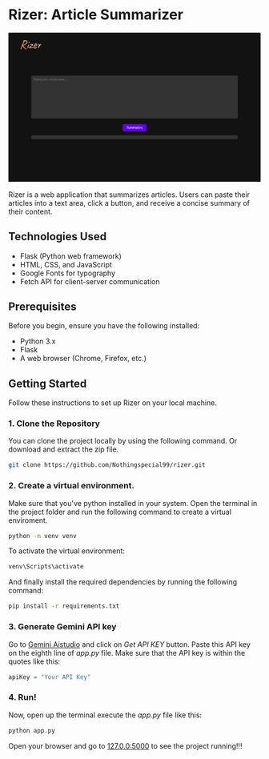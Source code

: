 # Rizer: Article Summarizer

![Rizer homepage.](/static/rizer.jpg)

Rizer is a web application that summarizes articles. Users can paste their articles into a text area, click a button, and receive a concise summary of their content.



## Technologies Used

- Flask (Python web framework)
- HTML, CSS, and JavaScript
- Google Fonts for typography
- Fetch API for client-server communication

## Prerequisites

Before you begin, ensure you have the following installed:

- Python 3.x
- Flask
- A web browser (Chrome, Firefox, etc.)

## Getting Started

Follow these instructions to set up Rizer on your local machine.

### 1. Clone the Repository

You can clone the project locally by using the following command. Or download and extract the zip file.
```sh
git clone https://github.com/Nothingspecial99/rizer.git
```

### 2. Create a virtual environment.

Make sure that you've python installed in your system. Open the terminal in the project folder and run the following command to create a virtual enviroment.

```sh
python -m venv venv
```

To activate the virtual environment:

```sh
venv\Scripts\activate
```

And finally install the required dependencies by running the following command:

```sh
pip install -r requirements.txt
```

### 3. Generate Gemini API key

Go to [Gemini Aistudio](https://aistudio.google.com/app/) and click on _Get API KEY_ button. Paste this API key on the eighth line of _app.py_ file. Make sure that the API key is within the quotes like this:

```py
apiKey = "Your API Key"
```

### 4. Run!

Now, open up the terminal execute the _app.py_ file like this:

```sh
python app.py
```

Open your browser and go to [127.0.0:5000](http://127.0.0.1:5000/) to see the project running!!!

